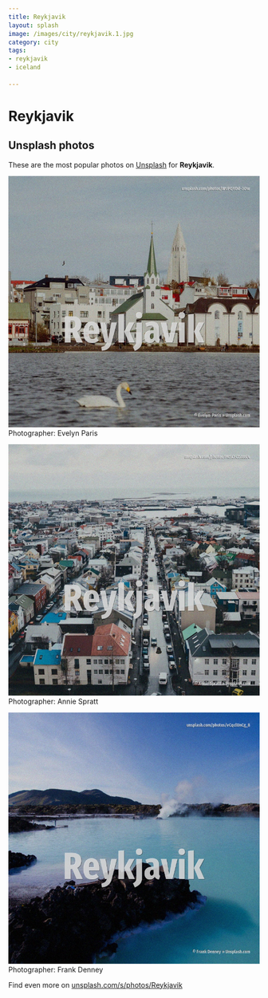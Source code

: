 ```yaml
---
title: Reykjavik
layout: splash
image: /images/city/reykjavik.1.jpg
category: city
tags:
- reykjavik
- iceland

---
```

# Reykjavik

  

 
## Unsplash photos
These are the most popular photos on [Unsplash](https://unsplash.com) for **Reykjavik**.
 
![Reykjavik](/images/city/reykjavik.1.jpg)
Photographer:  Evelyn  Paris
 
![Reykjavik](/images/city/reykjavik.2.jpg)
Photographer:  Annie Spratt
 
![Reykjavik](/images/city/reykjavik.3.jpg)
Photographer:  Frank Denney
 
Find even more on [unsplash.com/s/photos/Reykjavik](https://unsplash.com/s/photos/Reykjavik)
 
